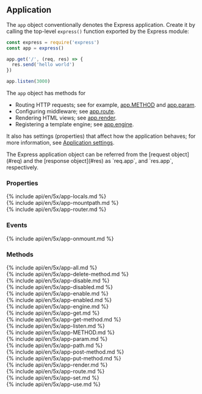 <h2 id="app">Application</h2>

The `app` object conventionally denotes the Express application.
Create it by calling the top-level `express()` function exported by the Express module:

```js
const express = require('express')
const app = express()

app.get('/', (req, res) => {
  res.send('hello world')
})

app.listen(3000)
```

The `app` object has methods for

* Routing HTTP requests; see for example, [app.METHOD](#app.METHOD) and [app.param](#app.param).
* Configuring middleware; see [app.route](#app.route).
* Rendering HTML views; see [app.render](#app.render).
* Registering a template engine; see [app.engine](#app.engine).

It also has settings (properties) that affect how the application behaves;
for more information, see [Application settings](#app.settings.table).

<div class="doc-box doc-info" markdown="1">
The Express application object can be referred from the [request object](#req) and the [response object](#res) as `req.app`, and `res.app`, respectively.
</div>

<h3 id='app.properties'>Properties</h3>

<section markdown="1">
  {% include api/en/5x/app-locals.md %}
</section>

<section markdown="1">
  {% include api/en/5x/app-mountpath.md %}
</section>

<section markdown="1">
  {% include api/en/5x/app-router.md %}
</section>

<h3 id='app.events'>Events</h3>

<section markdown="1">
  {% include api/en/5x/app-onmount.md %}
</section>

<h3 id='app.methods'>Methods</h3>

<section markdown="1">
  {% include api/en/5x/app-all.md %}
</section>

<section markdown="1">
  {% include api/en/5x/app-delete-method.md %}
</section>

<section markdown="1">
  {% include api/en/5x/app-disable.md %}
</section>

<section markdown="1">
  {% include api/en/5x/app-disabled.md %}
</section>

<section markdown="1">
  {% include api/en/5x/app-enable.md %}
</section>

<section markdown="1">
  {% include api/en/5x/app-enabled.md %}
</section>

<section markdown="1">
  {% include api/en/5x/app-engine.md %}
</section>

<section markdown="1">
  {% include api/en/5x/app-get.md %}
</section>

<section markdown="1">
  {% include api/en/5x/app-get-method.md %}
</section>

<section markdown="1">
  {% include api/en/5x/app-listen.md %}
</section>

<section markdown="1">
  {% include api/en/5x/app-METHOD.md %}
</section>

<section markdown="1">
  {% include api/en/5x/app-param.md %}
</section>

<section markdown="1">
  {% include api/en/5x/app-path.md %}
</section>

<section markdown="1">
  {% include api/en/5x/app-post-method.md %}
</section>

<section markdown="1">
  {% include api/en/5x/app-put-method.md %}
</section>

<section markdown="1">
  {% include api/en/5x/app-render.md %}
</section>

<section markdown="1">
  {% include api/en/5x/app-route.md %}
</section>

<section markdown="1">
  {% include api/en/5x/app-set.md %}
</section>

<section markdown="1">
  {% include api/en/5x/app-use.md %}
</section>
